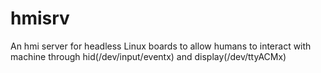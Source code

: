 # hmisrv
An hmi server for headless Linux boards to allow humans to interact with machine through hid(/dev/input/eventx) and display(/dev/ttyACMx)
